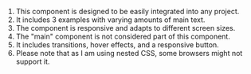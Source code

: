 1. This component is designed to be easily integrated into any project.
2. It includes 3 examples with varying amounts of main text.
3. The component is responsive and adapts to different screen sizes.
4. The "main" component is not considered part of this component.
5. It includes transitions, hover effects, and a responsive button.
6. Please note that as I am using nested CSS, some browsers might not support it.